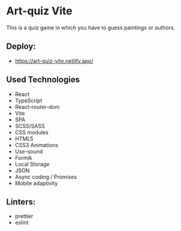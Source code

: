 # Art-quiz Vite
This is a quiz game in which you have to guess paintings or authors.
## Deploy: 
- https://art-quiz-vite.netlify.app/
## Used Technologies
- React
- TypeScript
- React-router-dom
- Vite
- SPA
- SCSS/SASS
- CSS modules
- HTML5
- CSS3 Animations
- Use-sound
- Formik
- Local Storage
- JSON
- Async coding / Promises
- Mobile adaptivity
## Linters:
- prettier
- eslint